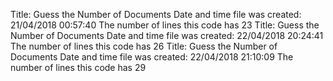 Title:  Guess the Number of Documents
Date and time file was created: 
21/04/2018 00:57:40
The number of lines this code has 
      23
Title:  Guess the Number of Documents
Date and time file was created: 
22/04/2018 20:24:41
The number of lines this code has 
      26
Title:  Guess the Number of Documents
Date and time file was created: 
22/04/2018 21:10:09
The number of lines this code has 
      29
